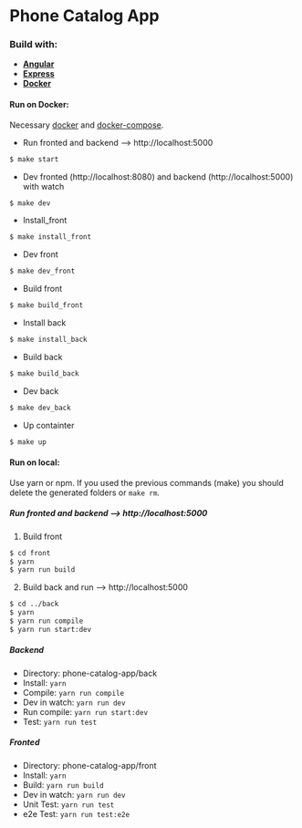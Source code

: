 # Phone Catalog App


### Build with:

  * **[Angular](https://angular.io/)**
  * **[Express](http://expressjs.com/)**
  * **[Docker](https://www.docker.com/)**


#### Run on Docker:

Necessary [docker](https://docs.docker.com/engine/installation/) and [docker-compose](https://docs.docker.com/compose/install/).

* Run fronted and backend --> http://localhost:5000
```bash
$ make start
```

* Dev fronted (http://localhost:8080) and backend (http://localhost:5000) with watch
```bash
$ make dev
```

* Install_front
```bash
$ make install_front
```

* Dev front
```bash
$ make dev_front
```

* Build front
```bash
$ make build_front
```

* Install back
```bash
$ make install_back
```

* Build back
```bash
$ make build_back
```

* Dev back
```bash
$ make dev_back
```

* Up containter
```bash
$ make up
```

#### Run on local:

Use yarn or npm.
If you used the previous commands (make) you should delete the generated folders or `make rm`.


##### Run fronted and backend --> http://localhost:5000

  1. Build front
  ```bash
  $ cd front
  $ yarn
  $ yarn run build
  ```
  2. Build back and run --> http://localhost:5000
  ```bash
  $ cd ../back
  $ yarn
  $ yarn run compile
  $ yarn run start:dev
  ```

##### Backend

  * Directory: phone-catalog-app/back
  * Install: `yarn`
  * Compile: `yarn run compile`
  * Dev in watch: `yarn run dev`
  * Run compile: `yarn run start:dev`
  * Test: `yarn run test`  


##### Fronted

* Directory: phone-catalog-app/front
* Install: `yarn`
* Build: `yarn run build`
* Dev in watch: `yarn run dev`
* Unit Test: `yarn run test`
* e2e Test: `yarn run test:e2e`  
